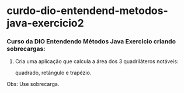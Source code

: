 # curdo-dio-entendend-metodos-java-exercicio2

### Curso da DIO Entendendo Métodos Java Exercicio criando sobrecargas:

1. Cria uma aplicação que calcula a área dos 3 quadriláteros notáveis: 

    quadrado, retângulo e trapézio.

Obs: Use sobrecarga.
